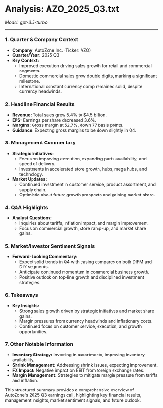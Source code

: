 # Analysis: AZO_2025_Q3.txt

*Model: gpt-3.5-turbo*

---

### 1. Quarter & Company Context
- **Company:** AutoZone Inc. (Ticker: AZO)
- **Quarter/Year:** 2025 Q3
- **Key Context:** 
  - Improved execution driving sales growth for retail and commercial segments.
  - Domestic commercial sales grew double digits, marking a significant milestone.
  - International constant currency comp remained solid, despite currency headwinds.

### 2. Headline Financial Results
- **Revenue:** Total sales grew 5.4% to $4.5 billion.
- **EPS:** Earnings per share decreased 3.6%.
- **Margins:** Gross margin at 52.7%, down 77 basis points.
- **Guidance:** Expecting gross margins to be down slightly in Q4.

### 3. Management Commentary
- **Strategic Initiatives:**
  - Focus on improving execution, expanding parts availability, and speed of delivery.
  - Investments in accelerated store growth, hubs, mega hubs, and technology.
- **Market Updates:**
  - Continued investment in customer service, product assortment, and supply chain.
  - Optimistic about future growth prospects and gaining market share.

### 4. Q&A Highlights
- **Analyst Questions:**
  - Inquiries about tariffs, inflation impact, and margin improvement.
  - Focus on commercial growth, store ramp-up, and market share gains.

### 5. Market/Investor Sentiment Signals
- **Forward-Looking Commentary:**
  - Expect solid trends in Q4 with easing compares on both DIFM and DIY segments.
  - Anticipate continued momentum in commercial business growth.
  - Positive outlook on top-line growth and disciplined investment strategies.

### 6. Takeaways
- **Key Insights:**
  - Strong sales growth driven by strategic initiatives and market share gains.
  - Margin pressures from currency headwinds and inflationary costs.
  - Continued focus on customer service, execution, and growth opportunities.

### 7. Other Notable Information
- **Inventory Strategy:** Investing in assortments, improving inventory availability.
- **Shrink Management:** Addressing shrink issues, expecting improvement.
- **FX Impact:** Negative impact on EBIT from foreign exchange rates.
- **Margin Management:** Strategies to mitigate margin pressure from tariffs and inflation.

This structured summary provides a comprehensive overview of AutoZone's 2025 Q3 earnings call, highlighting key financial results, management insights, market sentiment signals, and future outlook.